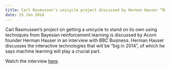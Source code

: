```yaml
---
title: Carl Rasmussen’s unicycle project discussed by Herman Hauser “Big in 2014”
date: 15 Jan 2014
---
```



Carl Rasmussen’s project on getting a unicycle to stand on its own using techniques from Bayesian reinforcement learning is discussed by Acorn founder Herman Hauser in an interview with BBC Business.  Herman Hauser discusses the interactive technologies that will be “big in 2014”, of which he says machine learning will play a crucial part.

Watch the interview [here](http://www.bbc.co.uk/news/business-25558551).